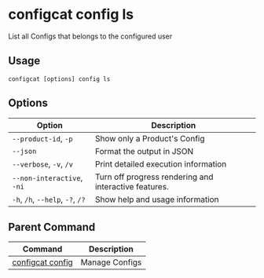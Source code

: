 # configcat config ls
List all Configs that belongs to the configured user
## Usage
```
configcat [options] config ls
```
## Options
| Option | Description |
| ------ | ----------- |
| `--product-id`, `-p` | Show only a Product's Config |
| `--json` | Format the output in JSON |
| `--verbose`, `-v`, `/v` | Print detailed execution information |
| `--non-interactive`, `-ni` | Turn off progress rendering and interactive features. |
| `-h`, `/h`, `--help`, `-?`, `/?` | Show help and usage information |
## Parent Command
| Command | Description |
| ------ | ----------- |
| [configcat config](configcat-config.md) | Manage Configs |
